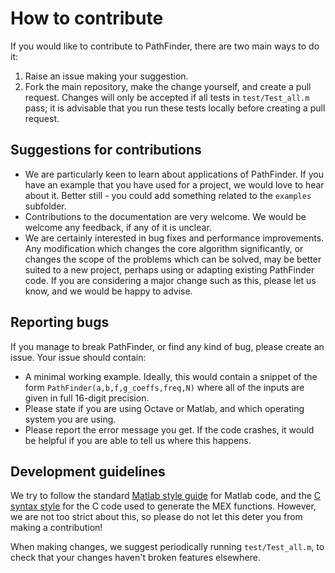 # How to contribute

If you would like to contribute to PathFinder, there are two main ways to do it:
1. Raise an issue making your suggestion.
2. Fork the main repository, make the change yourself, and create a pull request. Changes will only be accepted if all tests in `test/Test_all.m` pass; it is advisable that you run these tests locally before creating a pull request.

## Suggestions for contributions

* We are particularly keen to learn about applications of PathFinder. If you have an example that you have used for a project, we would love to hear about it. Better still - you could add something related to the `examples` subfolder.
* Contributions to the documentation are very welcome. We would be welcome any feedback, if any of it is unclear.
* We are certainly interested in bug fixes and performance improvements. Any modification which changes the core algorithm significantly, or changes the scope of the problems which can be solved, may be better suited to a new project, perhaps using or adapting existing PathFinder code. If you are considering a major change such as this, please let us know, and we would be happy to advise.

## Reporting bugs

If you manage to break PathFinder, or find any kind of bug, please create an issue. Your issue should contain:
* A minimal working example. Ideally, this would contain a snippet of the form
`PathFinder(a,b,f,g_coeffs,freq,N)`
where all of the inputs are given in full 16-digit precision.
* Please state if you are using Octave or Matlab, and which operating system you are using.
* Please report the error message you get. If the code crashes, it would be helpful if you are able to tell us where this happens.

## Development guidelines

We try to follow the standard [Matlab style guide](https://www.ee.columbia.edu/~marios/matlab/MatlabStyle1p5.pdf) for Matlab code, and the [C syntax style](https://cs50.readthedocs.io/style/c/) for the C code used to generate the MEX functions. However, we are not too strict about this, so please do not let this deter you from making a contribution!

When making changes, we suggest periodically running `test/Test_all.m`, to check that your changes haven't broken features elsewhere.